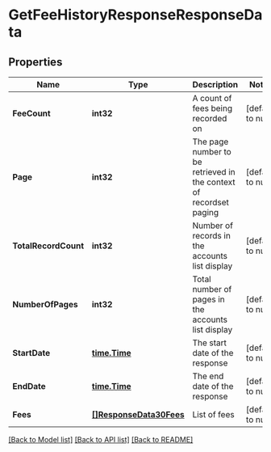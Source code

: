 # GetFeeHistoryResponseResponseData

## Properties
Name | Type | Description | Notes
------------ | ------------- | ------------- | -------------
**FeeCount** | **int32** | A count of fees being recorded on | [default to null]
**Page** | **int32** | The page number to be retrieved in the context of recordset paging | [default to null]
**TotalRecordCount** | **int32** | Number of records in the accounts list display | [default to null]
**NumberOfPages** | **int32** | Total number of pages in the accounts list display | [default to null]
**StartDate** | [**time.Time**](time.Time.md) | The start date of the response | [default to null]
**EndDate** | [**time.Time**](time.Time.md) | The end date of the response | [default to null]
**Fees** | [**[]ResponseData30Fees**](ResponseData30_fees.md) | List of fees | [default to null]

[[Back to Model list]](../README.md#documentation-for-models) [[Back to API list]](../README.md#documentation-for-api-endpoints) [[Back to README]](../README.md)

